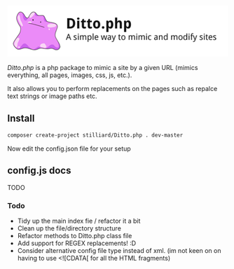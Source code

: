
![Ditto.php](./docs/images/dittophp.png)

*Ditto.php* is a php package to mimic a site by a given URL (mimics everything, all pages, images, css, js, etc.).

It also allows you to perform replacements on the pages such as repalce text strings or image paths etc.

## Install
```bash
composer create-project stilliard/Ditto.php . dev-master
```
Now edit the config.json file for your setup

## config.js docs
TODO

### Todo
- Tidy up the main index fie / refactor it a bit
- Clean up the file/directory structure
- Refactor methods to Ditto.php class file
- Add support for REGEX replacements! :D
- Consider alternative config file type instead of xml. (im not keen on on having to use <![CDATA[ for all the HTML fragments)
